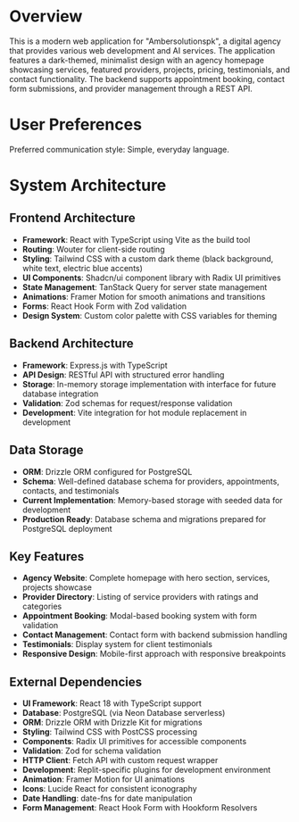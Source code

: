 # Overview

This is a modern web application for "Ambersolutionspk", a digital agency that provides various web development and AI services. The application features a dark-themed, minimalist design with an agency homepage showcasing services, featured providers, projects, pricing, testimonials, and contact functionality. The backend supports appointment booking, contact form submissions, and provider management through a REST API.

# User Preferences

Preferred communication style: Simple, everyday language.

# System Architecture

## Frontend Architecture
- **Framework**: React with TypeScript using Vite as the build tool
- **Routing**: Wouter for client-side routing
- **Styling**: Tailwind CSS with a custom dark theme (black background, white text, electric blue accents)
- **UI Components**: Shadcn/ui component library with Radix UI primitives
- **State Management**: TanStack Query for server state management
- **Animations**: Framer Motion for smooth animations and transitions
- **Forms**: React Hook Form with Zod validation
- **Design System**: Custom color palette with CSS variables for theming

## Backend Architecture
- **Framework**: Express.js with TypeScript
- **API Design**: RESTful API with structured error handling
- **Storage**: In-memory storage implementation with interface for future database integration
- **Validation**: Zod schemas for request/response validation
- **Development**: Vite integration for hot module replacement in development

## Data Storage
- **ORM**: Drizzle ORM configured for PostgreSQL
- **Schema**: Well-defined database schema for providers, appointments, contacts, and testimonials
- **Current Implementation**: Memory-based storage with seeded data for development
- **Production Ready**: Database schema and migrations prepared for PostgreSQL deployment

## Key Features
- **Agency Website**: Complete homepage with hero section, services, projects showcase
- **Provider Directory**: Listing of service providers with ratings and categories
- **Appointment Booking**: Modal-based booking system with form validation
- **Contact Management**: Contact form with backend submission handling
- **Testimonials**: Display system for client testimonials
- **Responsive Design**: Mobile-first approach with responsive breakpoints

## External Dependencies

- **UI Framework**: React 18 with TypeScript support
- **Database**: PostgreSQL (via Neon Database serverless)
- **ORM**: Drizzle ORM with Drizzle Kit for migrations
- **Styling**: Tailwind CSS with PostCSS processing
- **Components**: Radix UI primitives for accessible components
- **Validation**: Zod for schema validation
- **HTTP Client**: Fetch API with custom request wrapper
- **Development**: Replit-specific plugins for development environment
- **Animation**: Framer Motion for UI animations
- **Icons**: Lucide React for consistent iconography
- **Date Handling**: date-fns for date manipulation
- **Form Management**: React Hook Form with Hookform Resolvers